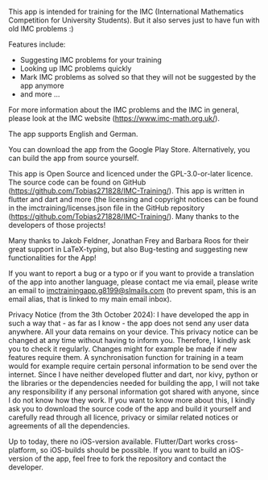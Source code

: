 This app is intended for training for the IMC (International Mathematics Competition for University Students). But it also serves just to have fun with old IMC problems :)

Features include:
- Suggesting IMC problems for your training
- Looking up IMC problems quickly
- Mark IMC problems as solved so that they will not be suggested by the app anymore
- and more ...

For more information about the IMC problems and the IMC in general, please look at the IMC website (https://www.imc-math.org.uk/).

The app supports English and German.

You can download the app from the Google Play Store. Alternatively, you can build the app from source yourself.

This app is Open Source and licenced under the GPL-3.0-or-later licence. The source code can be found on GitHub (https://github.com/Tobias271828/IMC-Training/). This app is written in flutter and dart and more (the licensing and copyright notices can be found in the imctraining/licenses.json file in the GitHub repository (https://github.com/Tobias271828/IMC-Training/). Many thanks to the developers of those projects!

Many thanks to Jakob Feldner, Jonathan Frey and Barbara Roos for their great support in LaTeX-typing, but also Bug-testing and suggesting new functionalities for the App!

If you want to report a bug or a typo or if you want to provide a translation of the app into another language, please contact me via email, please write an email to imctrainingapp.g8199@slmails.com (to prevent spam, this is an email alias, that is linked to my main email inbox).

Privacy Notice (from the 3th October 2024): I have developed the app in such a way that - as far as I know - the app does not send any user data anywhere. All your data remains on your device. This privacy notice can be changed at any time without having to inform you. Therefore, I kindly ask you to check it regularly. Changes might for example be made if new features require them. A synchronisation function for training in a team would for example require certain personal information to be send over the internet. Since I have neither developed flutter and dart, nor kivy, python or the libraries or the dependencies needed for building the app, I will not take any responsibility if any personal information got shared with anyone, since I do not know how they work. If you want to know more about this, I kindly ask you to download the source code of the app and build it yourself and carefully read through all licence, privacy or similar related notices or agreements of all the dependencies.

Up to today, there no iOS-version available. Flutter/Dart works cross-platform, so iOS-builds should be possible. If you want to build an iOS-version of the app, feel free to fork the repository and contact the developer.
